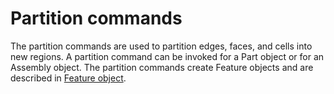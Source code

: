 # Partition commands

The partition commands are used to partition edges, faces, and cells into new regions. A partition command can be invoked for a Part object or for an Assembly object. The partition commands create Feature objects and are described in [Feature object](https://help.3ds.com/2022/english/DSSIMULIA_Established/SIMACAEKERRefMap/simaker-c-featurepyc.htm?ContextScope=all).